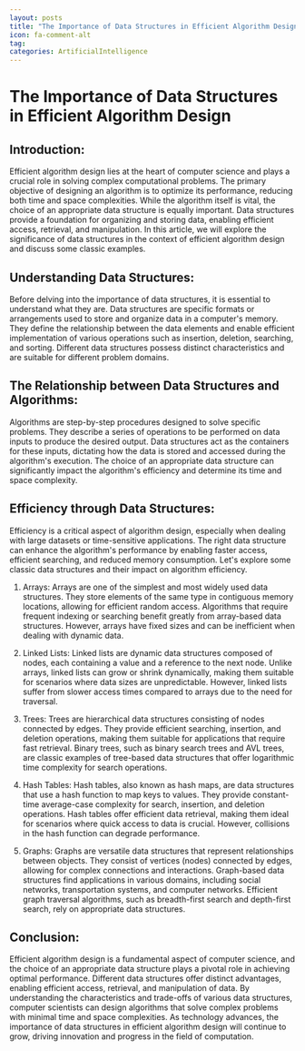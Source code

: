 ```yaml
---
layout: posts
title: "The Importance of Data Structures in Efficient Algorithm Design"
icon: fa-comment-alt
tag:      
categories: ArtificialIntelligence
---
```



# The Importance of Data Structures in Efficient Algorithm Design

## Introduction:
Efficient algorithm design lies at the heart of computer science and plays a crucial role in solving complex computational problems. The primary objective of designing an algorithm is to optimize its performance, reducing both time and space complexities. While the algorithm itself is vital, the choice of an appropriate data structure is equally important. Data structures provide a foundation for organizing and storing data, enabling efficient access, retrieval, and manipulation. In this article, we will explore the significance of data structures in the context of efficient algorithm design and discuss some classic examples.

## Understanding Data Structures:
Before delving into the importance of data structures, it is essential to understand what they are. Data structures are specific formats or arrangements used to store and organize data in a computer's memory. They define the relationship between the data elements and enable efficient implementation of various operations such as insertion, deletion, searching, and sorting. Different data structures possess distinct characteristics and are suitable for different problem domains.

## The Relationship between Data Structures and Algorithms:
Algorithms are step-by-step procedures designed to solve specific problems. They describe a series of operations to be performed on data inputs to produce the desired output. Data structures act as the containers for these inputs, dictating how the data is stored and accessed during the algorithm's execution. The choice of an appropriate data structure can significantly impact the algorithm's efficiency and determine its time and space complexity.

## Efficiency through Data Structures:
Efficiency is a critical aspect of algorithm design, especially when dealing with large datasets or time-sensitive applications. The right data structure can enhance the algorithm's performance by enabling faster access, efficient searching, and reduced memory consumption. Let's explore some classic data structures and their impact on algorithm efficiency.

1. Arrays:
Arrays are one of the simplest and most widely used data structures. They store elements of the same type in contiguous memory locations, allowing for efficient random access. Algorithms that require frequent indexing or searching benefit greatly from array-based data structures. However, arrays have fixed sizes and can be inefficient when dealing with dynamic data.

2. Linked Lists:
Linked lists are dynamic data structures composed of nodes, each containing a value and a reference to the next node. Unlike arrays, linked lists can grow or shrink dynamically, making them suitable for scenarios where data sizes are unpredictable. However, linked lists suffer from slower access times compared to arrays due to the need for traversal.

3. Trees:
Trees are hierarchical data structures consisting of nodes connected by edges. They provide efficient searching, insertion, and deletion operations, making them suitable for applications that require fast retrieval. Binary trees, such as binary search trees and AVL trees, are classic examples of tree-based data structures that offer logarithmic time complexity for search operations.

4. Hash Tables:
Hash tables, also known as hash maps, are data structures that use a hash function to map keys to values. They provide constant-time average-case complexity for search, insertion, and deletion operations. Hash tables offer efficient data retrieval, making them ideal for scenarios where quick access to data is crucial. However, collisions in the hash function can degrade performance.

5. Graphs:
Graphs are versatile data structures that represent relationships between objects. They consist of vertices (nodes) connected by edges, allowing for complex connections and interactions. Graph-based data structures find applications in various domains, including social networks, transportation systems, and computer networks. Efficient graph traversal algorithms, such as breadth-first search and depth-first search, rely on appropriate data structures.

## Conclusion:
Efficient algorithm design is a fundamental aspect of computer science, and the choice of an appropriate data structure plays a pivotal role in achieving optimal performance. Different data structures offer distinct advantages, enabling efficient access, retrieval, and manipulation of data. By understanding the characteristics and trade-offs of various data structures, computer scientists can design algorithms that solve complex problems with minimal time and space complexities. As technology advances, the importance of data structures in efficient algorithm design will continue to grow, driving innovation and progress in the field of computation.